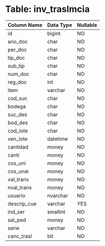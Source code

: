 # Table: inv_traslmcia

| Column Name | Data Type | Nullable |
|-------------|-----------|----------|
| id | bigint | NO |
| ano_doc | char | NO |
| per_doc | char | NO |
| tip_doc | char | NO |
| sub_tip | char | NO |
| num_doc | char | NO |
| reg_doc | int | NO |
| item | varchar | NO |
| cod_suc | char | NO |
| bodega | char | NO |
| suc_des | char | NO |
| bod_des | char | NO |
| cod_lote | char | NO |
| ven_lote | datetime | NO |
| cantidad | money | NO |
| canti | money | NO |
| cos_uni | money | NO |
| cos_unai | money | NO |
| val_trans | money | NO |
| nval_trans | money | NO |
| usuario | nvarchar | NO |
| descrip_cue | varchar | YES |
| ind_ser | smallint | NO |
| sal_ped | money | NO |
| serie | varchar | NO |
| canc_trasl | bit | NO |
